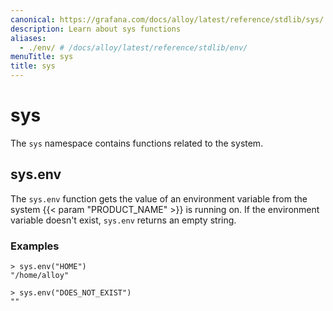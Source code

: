 ```yaml
---
canonical: https://grafana.com/docs/alloy/latest/reference/stdlib/sys/
description: Learn about sys functions
aliases:
  - ./env/ # /docs/alloy/latest/reference/stdlib/env/
menuTitle: sys
title: sys
---
```


# sys

The `sys` namespace contains functions related to the system.

## sys.env

The `sys.env` function gets the value of an environment variable from the system {{< param "PRODUCT_NAME" >}} is running on.
If the environment variable doesn't exist, `sys.env` returns an empty string.

### Examples

```alloy
> sys.env("HOME")
"/home/alloy"

> sys.env("DOES_NOT_EXIST")
""
```
